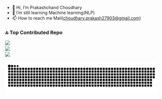 - 👋 Hi, I’m Prakashchand Choudhary
- 🌱 I’m still learning Machine learning(NLP)
- 📫 How to reach me Mail(choudhary.prakash27903@gmail.com)

### 🔝 Top Contributed Repo
![](https://github-contributor-stats.vercel.app/api?username=prakash279&limit=5&theme=dark&combine_all_yearly_contributions=true)<br/>
![](https://github-readme-streak-stats.herokuapp.com/?user=prakash279&theme=dark&hide_border=true)<br/>
![](https://github-readme-stats.vercel.app/api/top-langs/?username=prakash279&theme=dark&hide_border=true&include_all_commits=false&count_private=true&layout=compact)

<p align='center'><img src='https://raw.githubusercontent.com/prakash279/prakash279/output/github-snake-dark.svg'></p>
<!---
![snake gif](https://github.com/prakash279/prakash279/blob/output/github-contribution-grid-snake.gif)
prakash279/prakash279 is a ✨ special ✨ repository because its `README.md` (this file) appears on your GitHub profile.
You can click the Preview link to take a look at your changes.
--->

